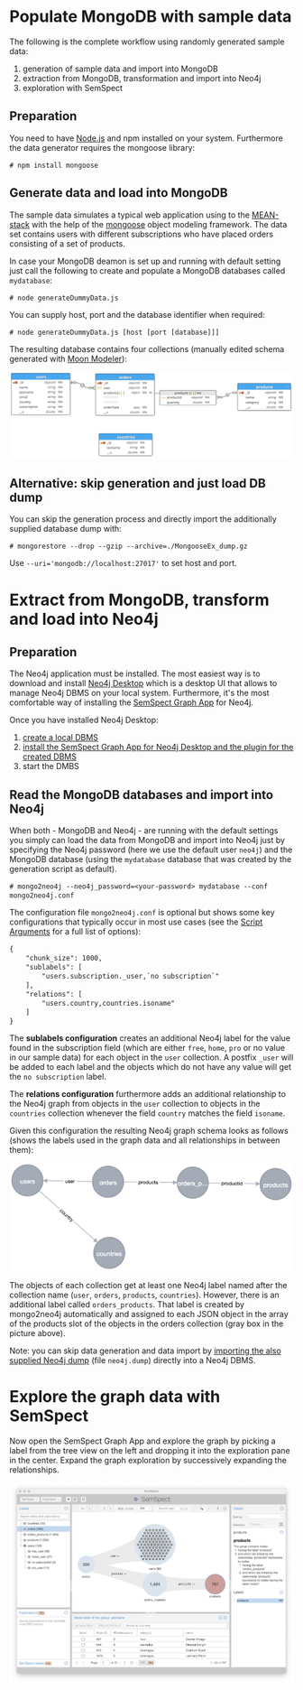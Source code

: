 # Populate MongoDB with sample data

The following is the complete workflow using randomly generated sample data:

1. generation of sample data and import into MongoDB
2. extraction from MongoDB, transformation and import into Neo4j
3. exploration with SemSpect

## Preparation

You need to have [Node.js](https://nodejs.org/en/download) and npm installed on your system. Furthermore the data generator requires the mongoose library:

```
# npm install mongoose
```

## Generate data and load into MongoDB

The sample data simulates a typical web application using to the [MEAN-stack](https://en.wikipedia.org/wiki/MEAN_(solution_stack)) with the help of the [mongoose](https://mongoosejs.com/) object modeling framework. The data set contains users with different subscriptions who have placed orders consisting of a set of products.

In case your MongoDB deamon is set up and running with default setting just call the following to create and populate a MongoDB databases called `mydatabase`:

```
# node generateDummyData.js
```

You can supply host, port and the database identifier when required:

```
# node generateDummyData.js [host [port [database]]]
```

The resulting database contains four collections (manually edited schema generated with [Moon Modeler](https://www.datensen.com/data-modeling/moon-modeler-for-databases.html)):

![database schema of generated sample data in MongoDB](images/mongodb-schema.png)

## Alternative: skip generation and just load DB dump

You can skip the generation process and directly import the additionally supplied database dump with:

```
# mongorestore --drop --gzip --archive=./MongooseEx_dump.gz
```

Use `--uri='mongodb://localhost:27017'` to set host and port.

# Extract from MongoDB, transform and load into Neo4j

## Preparation

The Neo4j application must be installed. The most easiest way is to download and install [Neo4j Desktop](https://neo4j.com/download-center/#desktop) which is a desktop UI that allows to manage Neo4j DBMS on your local system. Furthermore, it's the most comfortable way of installing the [SemSpect Graph App](https://doc.semspect.de/docs/neo4j-graph-app/) for Neo4j.

Once you have installed Neo4j Desktop:

1. [create a local DBMS](https://neo4j.com/docs/desktop-manual/current/operations/create-dbms/)
2. [install the SemSpect Graph App for Neo4j Desktop and the plugin for the created DBMS](https://doc.semspect.de/docs/neo4j-graph-app/installation/)
3. start the DMBS

## Read the MongoDB databases and import into Neo4j

When both - MongoDB and Neo4j - are running with the default settings you simply can load the data from MongoDB and import into Neo4j just by specifying the Neo4j password (here we use the default user `neo4j`) and the MongoDB database (using the `mydatabase` database that was created by the generation script as default). 

```
# mongo2neo4j --neo4j_password=<your-password> mydatabase --conf mongo2neo4j.conf
```

The configuration file `mongo2neo4j.conf` is optional but shows some key configurations that typically occur in most use cases (see the [Script Arguments](https://github.com/MAKOMO/mongo2neo4j/wiki/Script-Arguments) for a full list of options):

```
{
    "chunk_size": 1000,
    "sublabels": [
        "users.subscription._user,`no subscription`"
    ],
    "relations": [
        "users.country,countries.isoname"
    ]
}
```

The **sublabels configuration** creates an additional Neo4j label for the value found in the subscription field (which are either `free`, `home`, `pro` or no value in our sample data) for each object in the `user` collection. A postfix `_user` will be added to each label and the objects which do not have any value will get the `no subscription` label.

The **relations configuration** furthermore adds an additional relationship to the Neo4j graph from objects in the `user` collection to objects in the `countries` collection whenever the field `country` matches the field `isoname`.

Given this configuration the resulting Neo4j graph schema looks as follows (shows the labels used in the graph data and all relationships in between them):

![graph database schema of generated sample data in Neo4j](images/neo4j-graph-schema.png)

The objects of each collection get at least one Neo4j label named after the collection name (`user`, `orders`, `products`, `countries`). However, there is an additional label called `orders_products`. That label is created by mongo2neo4j automatically and assigned to each JSON object in the array of the products slot of the objects in the orders collection (gray box in the picture above).

Note: you can skip data generation and data import by [importing the also supplied Neo4j dump](https://neo4j.com/docs/desktop-manual/current/operations/create-from-dump/) (file `neo4j.dump`) directly into a Neo4j DBMS.

# Explore the graph data with SemSpect

Now open the SemSpect Graph App and explore the graph by picking a label from the tree view on the left and dropping it into the exploration pane in the center. Expand the graph exploration by successively expanding the relationships.

![SemSpect showing the generated and imported sample data in Neo4j](images/SemSpect-sample-data.png)




